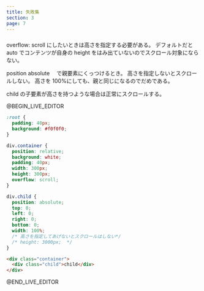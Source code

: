 ```yaml
---
title: 失敗集
section: 3
page: 7
---
```


###

overflow: scroll にしたいときは高さを指定する必要がある。
デフォルトだと auto でコンテンツが自身の height をはみ出ていないのでスクロール対象にならない。

position absolute 　で親要素にくっつけるとき。
高さを指定しないとスクロールしない。
高さを 100%にしても、親と同じになるのでだめである。

child の子要素が高さを持つような場合は正常にスクロールする。

@BEGIN_LIVE_EDITOR

```css
:root {
  padding: 40px;
  background: #f0f0f0;
}

div.container {
  position: relative;
  background: white;
  padding: 40px;
  width: 300px;
  height: 300px;
  overflow: scroll;
}

div.child {
  position: absolute;
  top: 0;
  left: 0;
  right: 0;
  bottom: 0;
  width: 100%;
  /* 高さを指定してあげないとスクロールはしない*/
  /* height: 3000px;  */
}
```

```html
<div class="container">
  <div class="child">child</div>
</div>
```

@END_LIVE_EDITOR
